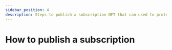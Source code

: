 ```yaml
---
sidebar_position: 4
description: Steps to publish a subscription NFT that can used to protect your assets
---
```



# How to publish a subscription
